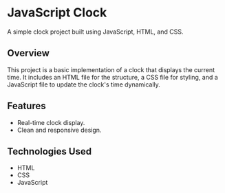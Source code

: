 # JavaScript Clock

A simple clock project built using JavaScript, HTML, and CSS.

## Overview

This project is a basic implementation of a clock that displays the current time. It includes an HTML file for the structure, a CSS file for styling, and a JavaScript file to update the clock's time dynamically.

## Features

- Real-time clock display.
- Clean and responsive design.

## Technologies Used

- HTML
- CSS
- JavaScript

